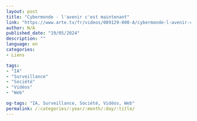 ```yaml
---
layout: post
title: "Cybermonde - l'avenir c'est maintenant"
link: "https://www.arte.tv/fr/videos/089129-000-A/cybermonde-l-avenir-c-est-maintenant"
author: N/A
published_date: "19/05/2024"
description: ""
language: en
categories:
- Liens

tags:
- "IA"
- "Surveillance"
- "Société"
- "Vidéos"
- "Web"

og-tags: "IA, Surveillance, Société, Vidéos, Web"
permalink: /:categories/:year/:month/:day/:title/
---
```

